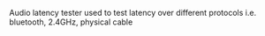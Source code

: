 Audio latency tester used to test latency over different protocols i.e. bluetooth, 2.4GHz, physical cable
